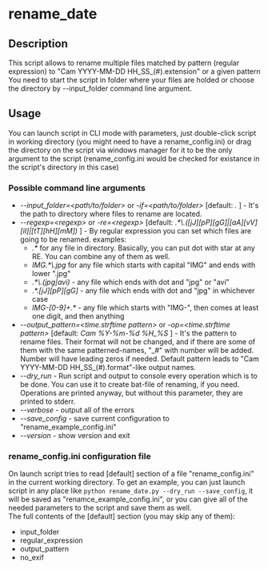 # rename_date

## Description

This script allows to rename multiple files matched by pattern (regular expression) to "Cam YYYY-MM-DD HH\_SS\_(#).extension" or a given pattern
You need to start the script in folder where your files are holded or choose the directory by --input_folder command line argument.

## Usage

You can launch script in CLI mode with parameters, just double-click script in working directory (you might need to have a rename_config.ini)
  or drag the directory on the script via windows manager for it to be the only argument to the script (rename_config.ini would be checked for
  existance in the script's directory in this case)

### Possible command line arguments

- _--input\_folder=\<path/to/folder\>_ or _-if=\<path/to/folder\>_ \[default: _._ \] -
  It's the path to directory where files to rename are located.
- _--regexp=\<regexp\>_ or _-re=\<regexp\>_ \[default: _.\*\\.(\[jJ\]\[pP\]\[gG\]|\[aA\]\[vV\]\[iI\]|\[tT\]\[hH\]\[mM\])_ ] -
  By regular expression you can set which files are going to be renamed. examples:
  - _.\*_ for any file in directory. Basically, you can put dot with star at any RE. You can combine any of them as well.
  - _IMG.\*\\.jpg_ for any file which starts with capital "IMG" and ends with lower ".jpg"
  - _.\*\\.(jpg|avi)_ - any file which ends with dot and "jpg" or "avi"
  - _.\*\.\[jJ\]\[pP\]\[gG\]_ - any file which ends with dot and "jpg" in whichever case
  - _IMG-\[0-9\]+.\*_ - any file which starts with "IMG-", then comes at least one digit, and then anything
- _--output\_pattern=\<time.strftime pattern\>_ or _-op=\<time.strftime pattern\>_ \[default: _Cam %Y-%m-%d %H\_%S_ \] -
  It's the pattern to rename files. Their format will not be changed,
  and if there are some of them with the same patterned-names, "\_#" with number will be added.
  Number will have leading zeros if needed. Default pattern leads to "Cam YYYY-MM-DD HH\_SS\_(#).format"-like output names.
- _--dry\_run_ -
  Run script and output to console every operation which is to be done. You can use it to create bat-file of renaming, if you need.
  Operations are printed anyway, but without this parameter, they are printed to stderr.
- _--verbose_ - output all of the errors
- _--save\_config_ - save current configuration to "rename_example_config.ini"
- _--version_ - show version and exit

### rename_config.ini configuration file

On launch script tries to read \[default\] section of a file "rename_config.ini" in the current working directory. To get an example,
  you can just launch script in any place like `python rename_date.py --dry_run --save_config`, it will be saved as "renamce_example_config.ini",
  or you can give all of the needed parameters to the script and save them as well.  
  The full contents of the \[default\] section (you may skip any of them):

- input_folder
- regular\_expression
- output\_pattern
- no\_exif
